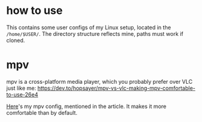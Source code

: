 # how to use
This contains some user configs of my Linux setup, located in the `/home/$USER/`. 
The directory structure reflects mine, paths must work if cloned. 

# mpv
mpv is a cross-platform media player, which you probably prefer over VLC just like me: 
https://dev.to/hopsayer/mpv-vs-vlc-making-mpv-comfortable-to-use-26e4

[Here](https://github.com/hopsayer/personal-linux-configs/tree/main/.config/mpv)'s my mpv config, mentioned in the article. It makes it more comfortable than by default. 
